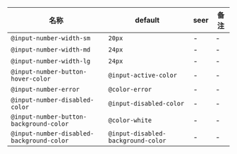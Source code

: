 | 名称 | default | seer | 备注 |
| --- | --- | --- | --- |
| `@input-number-width-sm` | `20px` | - | - |
| `@input-number-width-md` | `24px` | - | - |
| `@input-number-width-lg` | `24px` | - | - |
| `@input-number-button-hover-color` | `@input-active-color` | - | - |
| `@input-number-error` | `@color-error` | - | - |
| `@input-number-disabled-color` | `@input-disabled-color` | - | - |
| `@input-number-button-background-color` | `@color-white` | - | - |
| `@input-number-disabled-background-color` | `@input-disabled-background-color` | - | - |

